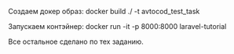 Создаем докер образ:
docker build ./ -t avtocod_test_task

Запускаем контэйнер:
docker run -it -p 8000:8000 laravel-tutorial

Все остальное сделано по тех заданию.